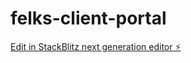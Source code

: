 # felks-client-portal

[Edit in StackBlitz next generation editor ⚡️](https://stackblitz.com/~/github.com/fehleques/felks-client-portal)